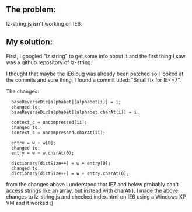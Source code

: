 ## The problem:
lz-string.js isn't working on IE6.
## My solution:
First, I googled "lz string" to get some info about it and the first thing I saw was a github repository of lz-string.

I thought that maybe the IE6 bug was already been patched so I looked at the commits and sure thing, I found a commit titled: "Small fix for IE<=7".

The changes:

      baseReverseDic[alphabet][alphabet[i]] = i;
      changed to:
      baseReverseDic[alphabet][alphabet.charAt(i)] = i;
      
      context_c = uncompressed[ii];
      changed to:
      context_c = uncompressed.charAt(ii);
      
      entry = w + w[0];
      changed to:
      entry = w + w.charAt(0);
      
      dictionary[dictSize++] = w + entry[0];
      changed to:
      dictionary[dictSize++] = w + entry.charAt(0);
     
from the changes above I understood that IE7 and below probably can't access strings like an array, but instead with charAt().
I made the above changes to lz-string.js and checked index.html on IE6 using a Windows XP VM and it worked :)
